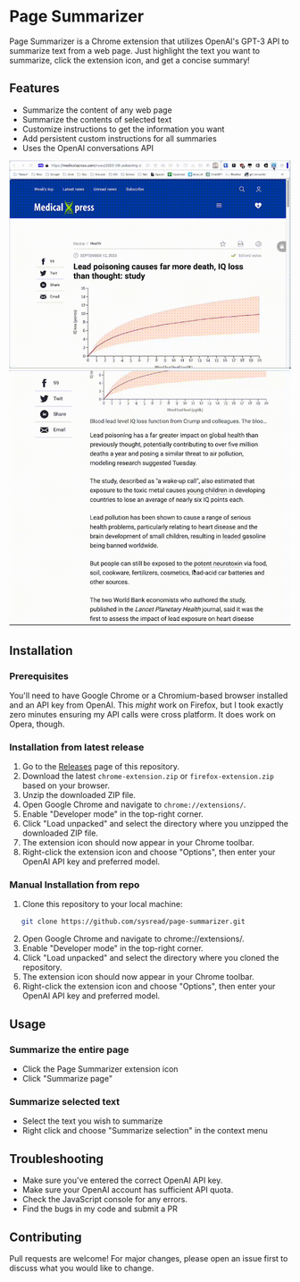 # Page Summarizer

Page Summarizer is a Chrome extension that utilizes OpenAI's GPT-3 API to
summarize text from a web page. Just highlight the text you want to summarize,
click the extension icon, and get a concise summary!

## Features

- Summarize the content of any web page
- Summarize the contents of selected text
- Customize instructions to get the information you want
- Add persistent custom instructions for all summaries
- Uses the OpenAI conversations API

![Summarize a web page](./docs/summarize-page.gif)
![Summarize selected text](./docs/summarize-selection.gif)

## Installation

### Prerequisites

You'll need to have Google Chrome or a Chromium-based browser installed and an
API key from OpenAI. This _might_ work on Firefox, but I took exactly zero
minutes ensuring my API calls were cross platform. It does work on Opera,
though.

### Installation from latest release

1. Go to the [Releases](https://github.com/sysread/page-summarizer/releases) page of this repository.
2. Download the latest `chrome-extension.zip` or `firefox-extension.zip` based on your browser.
3. Unzip the downloaded ZIP file.
4. Open Google Chrome and navigate to `chrome://extensions/`.
5. Enable "Developer mode" in the top-right corner.
6. Click "Load unpacked" and select the directory where you unzipped the downloaded ZIP file.
7. The extension icon should now appear in your Chrome toolbar.
8. Right-click the extension icon and choose "Options", then enter your OpenAI API key and preferred model.

### Manual Installation from repo

1. Clone this repository to your local machine:

```bash
   git clone https://github.com/sysread/page-summarizer.git
```
2. Open Google Chrome and navigate to chrome://extensions/.
3. Enable "Developer mode" in the top-right corner.
4. Click "Load unpacked" and select the directory where you cloned the repository.
5. The extension icon should now appear in your Chrome toolbar.
6. Right-click the extension icon and choose "Options", then enter your OpenAI API key and preferred model.

## Usage

### Summarize the entire page

- Click the Page Summarizer extension icon
- Click "Summarize page"

### Summarize selected text

- Select the text you wish to summarize
- Right click and choose "Summarize selection" in the context menu

## Troubleshooting

- Make sure you've entered the correct OpenAI API key.
- Make sure your OpenAI account has sufficient API quota.
- Check the JavaScript console for any errors.
- Find the bugs in my code and submit a PR

## Contributing

Pull requests are welcome! For major changes, please open an issue first to
discuss what you would like to change.
